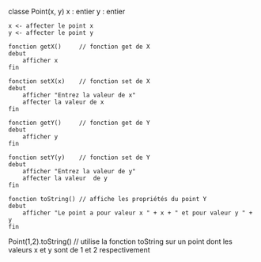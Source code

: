 classe Point(x, y)
x : entier
y : entier

    x <- affecter le point x
    y <- affecter le point y

    fonction getX()     // fonction get de X
    debut
        afficher x
    fin

    fonction setX(x)    // fonction set de X
    debut
        afficher "Entrez la valeur de x"
        affecter la valeur de x
    fin

    fonction getY()     // fonction get de Y
    debut
        afficher y
    fin

    fonction setY(y)    // fonction set de Y
    debut
        afficher "Entrez la valeur de y"
        affecter la valeur  de y
    fin

    fonction toString() // affiche les propriétés du point Y
    debut
        afficher "Le point a pour valeur x " + x + " et pour valeur y " + y
    fin

Point(1,2).toString()      // utilise la fonction toString sur un point dont les valeurs x et y sont de 1 et 2 respectivement